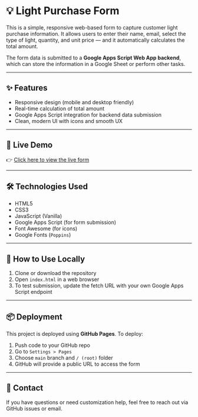 # 💡 Light Purchase Form

This is a simple, responsive web-based form to capture customer light purchase information. It allows users to enter their name, email, select the type of light, quantity, and unit price — and it automatically calculates the total amount.

The form data is submitted to a **Google Apps Script Web App backend**, which can store the information in a Google Sheet or perform other tasks.

---

## ✨ Features

- Responsive design (mobile and desktop friendly)
- Real-time calculation of total amount
- Google Apps Script integration for backend data submission
- Clean, modern UI with icons and smooth UX

---

## 🚀 Live Demo

👉 [Click here to view the live form](https://vishaprojects2025-lang.github.io/light-purchase-form/)  

---

## 🛠 Technologies Used

- HTML5
- CSS3
- JavaScript (Vanilla)
- Google Apps Script (for form submission)
- Font Awesome (for icons)
- Google Fonts (`Poppins`)

---

## 📂 How to Use Locally

1. Clone or download the repository
2. Open `index.html` in a web browser
3. To test submission, update the fetch URL with your own Google Apps Script endpoint

---

## 📦 Deployment

This project is deployed using **GitHub Pages**. To deploy:

1. Push code to your GitHub repo
2. Go to `Settings > Pages`
3. Choose `main` branch and `/ (root)` folder
4. GitHub will provide a public URL to access the form

---

## 📧 Contact

If you have questions or need customization help, feel free to reach out via GitHub issues or email.

